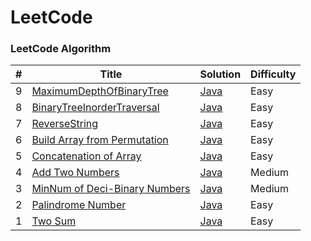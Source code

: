 
LeetCode
========

### LeetCode Algorithm

| #   | Title | Solution                                                                               | Difficulty |
|-----| ----- |----------------------------------------------------------------------------------------| ---------- |
| 9 |[MaximumDepthOfBinaryTree](https://leetcode.com/problems/maximum-depth-of-binary-tree/)| [Java](./java/src/problem9/MaximumDepthOfBinaryTree.java)|Easy|
| 8 |[BinaryTreeInorderTraversal](https://leetcode.com/problems/binary-tree-inorder-traversal/)| [Java](./java/src/problem8/BinaryTreeInorderTraversal.java)|Easy|
| 7 |[ReverseString](https://leetcode.com/problems/reverse-string/)| [Java](./java/src/problem7/ReverseString.java)|Easy|
| 6 |[Build Array from Permutation](https://leetcode.com/problems/build-array-from-permutation/)| [Java](./java/src/problem6/BuildArrayFromPermutation.java)|Easy|
| 5 |[Concatenation of Array](https://leetcode.com/problems/concatenation-of-array/)| [Java](./java/src/problem5/ConcatenationOfArray.java)|Easy|
| 4 |[Add Two Numbers](https://leetcode.com/problems/add-two-numbers)| [Java](./java/src/problem4/AddTwoNumbers.java)|Medium|
| 3 |[MinNum of Deci-Binary Numbers](https://leetcode.com/problems/palindrome-number)| [Java](./java/src/problem3/MinNumDeciBinaryNum.java)|Medium|
| 2 |[Palindrome Number](https://leetcode.com/problems/palindrome-number)| [Java](./java/src/problem2/PalindromeNumber.java)|Easy|
| 1 |[Two Sum](https://leetcode.com/problems/two-sum/)| [Java](./java/src/problem1/TwoSum.java)|Easy|
